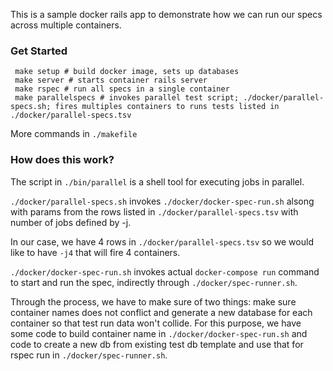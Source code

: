 This is a sample docker rails app to demonstrate how we can run our specs across multiple containers.

### Get Started
     make setup # build docker image, sets up databases
     make server # starts container rails server
     make rspec # run all specs in a single container
     make parallelspecs # invokes parallel test script; ./docker/parallel-specs.sh; fires multiples containers to runs tests listed in ./docker/parallel-specs.tsv

More commands in `./makefile`
    
### How does this work?

The script in `./bin/parallel` is a shell tool for executing jobs in parallel. 

`./docker/parallel-specs.sh` invokes `./docker/docker-spec-run.sh` alsong with params from the rows listed in `./docker/parallel-specs.tsv` with number of jobs defined by -j.

In our case, we have 4 rows in `./docker/parallel-specs.tsv` so we would like to have `-j4` that will fire 4 containers.

`./docker/docker-spec-run.sh` invokes actual `docker-compose run` command to start and run the spec, indirectly through `./docker/spec-runner.sh`.

Through the process, we have to make sure of two things: make sure container names does not conflict and generate a new database for each container so that test run data won't collide. For this purpose, we have some code to build container name in `./docker/docker-spec-run.sh` and code to create a new db from existing test db template and use that for rspec run in `./docker/spec-runner.sh`.

